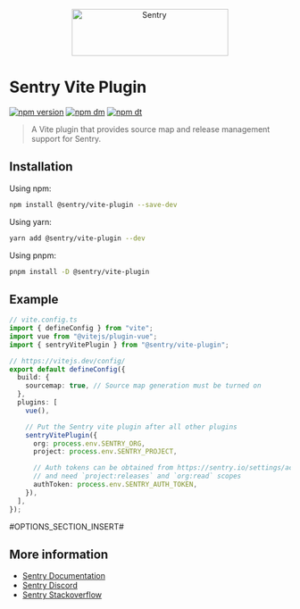<p align="center">
  <a href="https://sentry.io/?utm_source=github&utm_medium=logo" target="_blank">
    <img src="https://sentry-brand.storage.googleapis.com/sentry-wordmark-dark-280x84.png" alt="Sentry" width="280" height="84">
  </a>
</p>

# Sentry Vite Plugin

[![npm version](https://img.shields.io/npm/v/@sentry/vite-plugin.svg)](https://www.npmjs.com/package/@sentry/vite-plugin)
[![npm dm](https://img.shields.io/npm/dm/@sentry/vite-plugin.svg)](https://www.npmjs.com/package/@sentry/vite-plugin)
[![npm dt](https://img.shields.io/npm/dt/@sentry/vite-plugin.svg)](https://www.npmjs.com/package/@sentry/vite-plugin)

> A Vite plugin that provides source map and release management support for Sentry.

## Installation

Using npm:

```bash
npm install @sentry/vite-plugin --save-dev
```

Using yarn:

```bash
yarn add @sentry/vite-plugin --dev
```

Using pnpm:

```bash
pnpm install -D @sentry/vite-plugin
```

## Example

```ts
// vite.config.ts
import { defineConfig } from "vite";
import vue from "@vitejs/plugin-vue";
import { sentryVitePlugin } from "@sentry/vite-plugin";

// https://vitejs.dev/config/
export default defineConfig({
  build: {
    sourcemap: true, // Source map generation must be turned on
  },
  plugins: [
    vue(),

    // Put the Sentry vite plugin after all other plugins
    sentryVitePlugin({
      org: process.env.SENTRY_ORG,
      project: process.env.SENTRY_PROJECT,

      // Auth tokens can be obtained from https://sentry.io/settings/account/api/auth-tokens/
      // and need `project:releases` and `org:read` scopes
      authToken: process.env.SENTRY_AUTH_TOKEN,
    }),
  ],
});
```

#OPTIONS_SECTION_INSERT#

## More information

- [Sentry Documentation](https://docs.sentry.io/quickstart/)
- [Sentry Discord](https://discord.gg/Ww9hbqr)
- [Sentry Stackoverflow](http://stackoverflow.com/questions/tagged/sentry)
